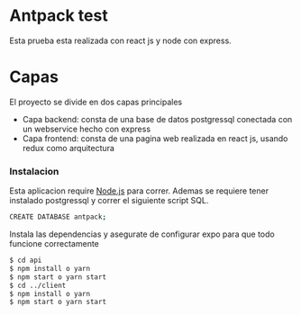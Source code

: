 # Antpack test 

Esta prueba esta realizada con react js y node con express.

# Capas
El proyecto se divide en dos capas principales
  - Capa backend: consta de una base de datos postgressql conectada con un webservice hecho con express
  - Capa frontend: consta de una pagina web realizada en react js, usando redux como arquitectura
### Instalacion

Esta aplicacion require [Node.js](https://nodejs.org/) para correr.
Ademas se requiere tener instalado postgressql y correr el siguiente script SQL.


```sh
CREATE DATABASE antpack;
```


Instala las dependencias y asegurate de configurar expo para que todo funcione correctamente

```sh
$ cd api
$ npm install o yarn
$ npm start o yarn start
$ cd ../client
$ npm install o yarn 
$ npm start o yarn start
```
